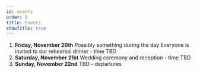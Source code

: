 ```yaml
---
id: events
order: 2
title: Events
showTitle: true
---
```


1. **Friday, November 20th**
   Possibly something during the day
   Everyone is invited to our rehearsal dinner - time TBD
1. **Saturday, November 21st**
   Wedding ceremony and reception - time TBD
1. **Sunday, November 22nd**
   TBD - departures
